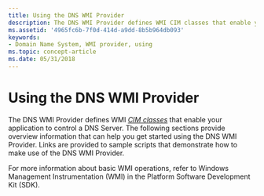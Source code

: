 ```yaml
---
title: Using the DNS WMI Provider
description: The DNS WMI Provider defines WMI CIM classes that enable your application to control a DNS Server.
ms.assetid: '4965fc6b-7f0d-414d-a9dd-8b5b964db093'
keywords:
- Domain Name System, WMI provider, using
ms.topic: concept-article
ms.date: 05/31/2018
---
```


# Using the DNS WMI Provider

The DNS WMI Provider defines WMI [*CIM classes*](c-gly.md) that enable your application to control a DNS Server. The following sections provide overview information that can help you get started using the DNS WMI Provider. Links are provided to sample scripts that demonstrate how to make use of the DNS WMI Provider.

For more information about basic WMI operations, refer to Windows Management Instrumentation (WMI) in the Platform Software Development Kit (SDK).

 

 




